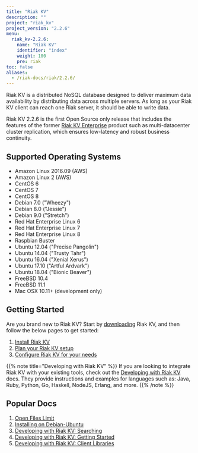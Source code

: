 ```yaml
---
title: "Riak KV"
description: ""
project: "riak_kv"
project_version: "2.2.6"
menu:
  riak_kv-2.2.6:
    name: "Riak KV"
    identifier: "index"
    weight: 100
    pre: riak
toc: false
aliases:
  - /riak-docs/riak/2.2.6/
---
```


[aboutenterprise]: https://www.tiot.jp/en/about-us/contact-us/
[config index]: {{<baseurl>}}riak/kv/2.2.6/configuring
[downloads]: {{<baseurl>}}riak/kv/2.2.6/downloads/
[install index]: {{<baseurl>}}riak/kv/2.2.6/setup/installing/
[plan index]: {{<baseurl>}}riak/kv/2.2.6/setup/planning
[perf open files]: {{<baseurl>}}riak/kv/2.2.6/using/performance/open-files-limit
[install debian & ubuntu]: {{<baseurl>}}riak/kv/2.2.6/setup/installing/debian-ubuntu
[usage search]: {{<baseurl>}}riak/kv/2.2.6/developing/usage/search
[getting started]: {{<baseurl>}}riak/kv/2.2.6/developing/getting-started
[dev client libraries]: {{<baseurl>}}riak/kv/2.2.6/developing/client-libraries



Riak KV is a distributed NoSQL database designed to deliver maximum data availability by distributing data across multiple servers. As long as your Riak KV client can reach one Riak server, it should be able to write data.

Riak KV 2.2.6 is the first Open Source only release that includes the features of the former [Riak KV Enterprise][aboutenterprise] product such as multi-datacenter cluster replication, which ensures low-latency and robust business continuity.

## Supported Operating Systems

- Amazon Linux 2016.09 (AWS)
- Amazon Linux 2 (AWS)
- CentOS 6
- CentOS 7
- CentOS 8
- Debian 7.0 ("Wheezy")
- Debian 8.0 ("Jessie")
- Debian 9.0 ("Stretch")
- Red Hat Enterprise Linux 6
- Red Hat Enterprise Linux 7
- Red Hat Enterprise Linux 8
- Raspbian Buster
- Ubuntu 12.04 ("Precise Pangolin")
- Ubuntu 14.04 ("Trusty Tahr")
- Ubuntu 16.04 ("Xenial Xerus")
- Ubuntu 17.10 ("Artful Ardvark")
- Ubuntu 18.04 ("Bionic Beaver")
- FreeBSD 10.4
- FreeBSD 11.1
- Mac OSX 10.11+ (development only)

## Getting Started

Are you brand new to Riak KV? Start by [downloading][downloads] Riak KV, and then follow the below pages to get started:

1. [Install Riak KV][install index]
2. [Plan your Riak KV setup][plan index]
3. [Configure Riak KV for your needs][config index]

{{% note title="Developing with Riak KV" %}}
If you are looking to integrate Riak KV with your existing tools, check out the [Developing with Riak KV]({{<baseurl>}}riak/kv/2.2.6/developing) docs. They provide instructions and examples for languages such as: Java, Ruby, Python, Go, Haskell, NodeJS, Erlang, and more.
{{% /note %}}

## Popular Docs

1. [Open Files Limit][perf open files]
2. [Installing on Debian-Ubuntu][install debian & ubuntu]
3. [Developing with Riak KV: Searching][usage search]
4. [Developing with Riak KV: Getting Started][getting started]
5. [Developing with Riak KV: Client Libraries][dev client libraries]
